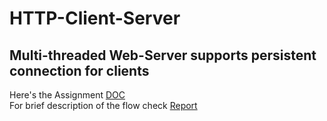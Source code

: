 # HTTP-Client-Server
## Multi-threaded Web-Server supports persistent connection for clients   
Here's the Assignment [DOC](https://github.com/seifgneedy/HTTP-Client-Server/blob/master/Assignment_1.pdf)   
For brief description of the flow check  	[Report](https://github.com/seifgneedy/HTTP-Client-Server/blob/master/Networks_Assignment_1.pdf)  
  
